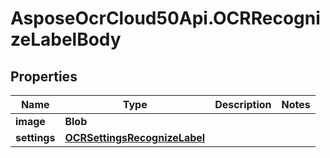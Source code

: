 # AsposeOcrCloud50Api.OCRRecognizeLabelBody

## Properties

Name | Type | Description | Notes
------------ | ------------- | ------------- | -------------
**image** | **Blob** |  | 
**settings** | [**OCRSettingsRecognizeLabel**](OCRSettingsRecognizeLabel.md) |  | 


